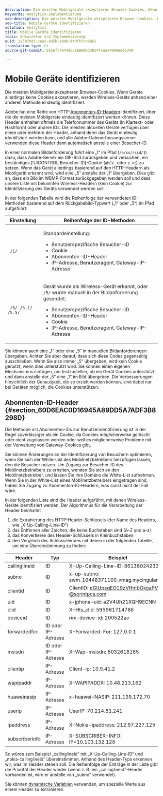 ```yaml
---
description: Die meisten Mobilgeräte akzeptieren Browser-Cookies. Wenn Geräte allerdings keine Cookies akzeptieren, werden Wireless-Geräte anhand einer anderen Methode eindeutig identifiziert.
keywords: Analytics-Implementierung
seo-description: Die meisten Mobilgeräte akzeptieren Browser-Cookies. Wenn Geräte allerdings keine Cookies akzeptieren, werden Wireless-Geräte anhand einer anderen Methode eindeutig identifiziert.
seo-title: Mobile Geräte identifizieren
solution: Analytics
title: Mobile Geräte identifizieren
topic: Entwickler und Implementierung
uuid: 22587dd1-cead-485b-a4d8-94dfb7cd9662
translation-type: ht
source-git-commit: 01a6fc7e44dc71b868bd38a4f6a5a4089eae6349

---
```



# Mobile Geräte identifizieren

Die meisten Mobilgeräte akzeptieren Browser-Cookies. Wenn Geräte allerdings keine Cookies akzeptieren, werden Wireless-Geräte anhand einer anderen Methode eindeutig identifiziert.

Adobe hat eine Reihe von HTTP-[Abonnenten-ID-Headern](../../../implement/js-implementation/c-unique-visitors/visid-mobile.md#section_60D6EAC0D16945A89DD5A7ADF3B8298D) identifiziert, über die die meisten Mobilgeräte eindeutig identifiziert werden können. Diese Header enthalten oftmals die Telefonnummer des Geräts (in Klartext- oder Hashform) oder andere IDs. Die meisten aktuellen Geräte verfügen über einen oder mehrere der Header, anhand derer das Gerät eindeutig identifiziert werden kann, und alle Adobe-Datenerfassungsserver verwenden diese Header dann automatisch anstelle einer Besucher-ID.

In einer normalen Bildanforderung führt eine „1“ im Pfad (`/b/ss/rsid/1`) dazu, dass Adobe-Server ein GIF-Bild zurückgeben und versuchen, ein beständiges [!UICONTROL Besucher-ID]-Cookie (`AMCV_` oder `s_vi`) zu setzen. Wenn das Gerät allerdings basierend auf den HTTP-Headern als Mobilgerät erkannt wird, wird eine „5“ anstelle der „1“ übergeben. Dies gibt an, dass ein Bild im WBMP-Format zurückgegeben werden soll und dass unsere Liste mit bekannten Wireless-Headern (kein Cookie) zur Identifizierung des Geräts verwendet werden soll.

In der folgenden Tabelle wird die Reihenfolge der verwendeten ID-Methoden basierend auf dem Rückgabebild-Typwert („1“ oder „5“) im Pfad aufgeführt:

<table id="table_07B0E55D5DAA4552A5CBC6937D47A857"> 
 <thead> 
  <tr> 
   <th colname="col1" class="entry"> Einstellung </th> 
   <th colname="col2" class="entry"> Reihenfolge der ID-Methoden </th> 
  </tr> 
 </thead>
 <tbody> 
  <tr> 
   <td colname="col1"> <code> /1/</code> </td> 
   <td colname="col2"> <p>Standardeinstellung: </p> 
    <ul id="ul_E37E9919658A492C92187BAA18D33AB6"> 
     <li id="li_1A9E39C7CFB24C68AA07C8E85D33A858">Benutzerspezifische Besucher-ID </li> 
     <li id="li_0DC8D17828C848BEB614C6E47C090064">Cookie </li> 
     <li id="li_52706792FAD14F459266E3A672F92EA1">Abonnenten-ID-Header </li> 
     <li id="li_ECAD713D22314338BB5C92167DC0BB02"> IP-Adresse, Benutzeragent, Gateway-IP-Adresse </li> 
    </ul> </td> 
  </tr> 
  <tr> 
   <td colname="col1"> <code> /5/ /5.1/ /5.5/</code> </td> 
   <td colname="col2"> <p>Gerät wurde als Wireless-Gerät erkannt, oder <code>/5/</code> wurde manuell in der Bildanforderung gesendet: </p> 
    <ul id="ul_624BEDFA3E1243CF9B42081D8B8EFFFB"> 
     <li id="li_D65761D23B684DB59BC23E92C9098122">Benutzerspezifische Besucher-ID </li> 
     <li id="li_ADBA806B74CA43EFA8612301E06106C6">Abonnenten-ID-Header </li> 
     <li id="li_79DFD0DEAA1242C09A03E8134A40F799">Cookie </li> 
     <li id="li_A462B9120FC6443480D62F37D456747E">IP-Adresse, Benutzeragent, Gateway-IP-Adresse </li> 
    </ul> </td> 
  </tr> 
 </tbody> 
</table>

Sie können auch eine „1“ oder eine „5“ in manuellen Bildanforderungen übergeben. Achten Sie aber darauf, dass sich diese Codes gegenseitig ausschließen. Wenn Sie also immer „5“ übergeben, wird kein Cookie genutzt, wenn dies unterstützt wird. Sie können einen eigenen Mechanismus einfügen, um festzustellen, ob ein Gerät Cookies unterstützt, und dann anstelle der „5“ eine „1“ im Bild übergeben. Die Verbesserungen hinsichtlich der Genauigkeit, die so erzielt werden können, sind dabei nur bei Geräten möglich, die Cookies unterstützen.

## Abonnenten-ID-Header {#section_60D6EAC0D16945A89DD5A7ADF3B8298D}

Die Methode mit Abonnenten-IDs zur Benutzeridentifizierung ist in der Regel zuverlässiger als ein Cookie, da Cookies möglicherweise gelöscht oder nicht zugelassen werden oder weil es möglicherweise Probleme mit der Verwaltung von Gateway-Cookies gibt.

Sie können Änderungen an der Identifizierung von Besuchern optimieren, wenn Sie sich der White-List des Mobilnetzbetreibers hinzufügen lassen, den die Besucher nutzen. Um Zugang zur Besucher-ID des Mobilnetzbetreibers zu erhalten, wenden Sie sich an den Mobilnetzbetreiber, und lassen Sie Ihre Domäne die White-List aufnehmen. Wenn Sie in der White-List eines Mobilnetzbetreibers eingetragen sind, haben Sie Zugang zu Abonnenten-ID-Headern, was sonst nicht der Fall wäre.

In der folgenden Liste sind die Header aufgeführt, mit denen Wireless-Geräte identifiziert werden. Der Algorithmus für die Verarbeitung der Header beinhaltet

1. die Extrahierung des HTTP-Header-Schlüssels (der Name des Headers, wie „X-Up-Calling-Line-ID“)
1. das Entfernen aller Zeichen, die keine Buchstaben sind (A–Z und a–z)
1. das Konvertieren des Header-Schlüssels in Kleinbuchstaben
1. den Vergleich des Schlüsselendes mit denen in der folgenden Tabelle, um eine Übereinstimmung zu finden:

| Header | Typ | Beispiel |
|---|---|---|
| callinglineid | ID | X-Up-Calling-Line-ID: 8613802423312 |
| subno | ID | x-up-subno: swm_10448371100_vmag.mycingular.net |
| clientid | ID | ClientID: eGtUpsqEO19zVHmbOkgaPVI-@sprintpcs.com |
| uid | ID | x-jphone-uid: a2V4Uh21XQH9ECNN |
| clid | ID | X-Hts_clid: 595961714786 |
| deviceid | ID | rim-device-id: 200522ae |
| forwardedfor | ID oder IP-Adresse | X-Forwarded-For: 127.0.0.1 |
| msisdn | ID oder IP-Adresse | X-Wap-msisdn: 8032618185 |
| clientip | IP-Adresse | Client-ip: 10.9.41.2 |
| wapipaddr | IP-Adresse | X-WAPIPADDR: 10.48.213.162 |
| huaweinasip | IP-Adresse | x-huawei-NASIP: 211.139.172.70 |
| userip | IP-Adresse | UserIP: 70.214.81.241 |
| ipaddress | IP-Adresse | X-Nokia-ipaddress: 212.97.227.125 |
| subscriberinfo | IP-Adresse | X-SUBSCRIBER-INFO: IP=10.103.132.128 |

So würde zum Beispiel „callinglineid“ mit „X-Up-Calling-Line-ID“ und „nokia-callinglineid“ übereinstimmen. Anhand des Header-Typs erkennen wir, was im Header stehen soll. Die Reihenfolge der Einträge in der Liste gibt die Priorität der Header wieder (wenn z. B. ein „callinglineid“-Header vorhanden ist, wird er anstelle von „subno“ verwendet).

Sie können [dynamische Variablen](../../../implement/js-implementation/c-variables/dynvars-overview.md#concept_B016789733A94070A9EAB209EEC05262) verwenden, um spezielle Werte aus einem Header zu extrahieren.
